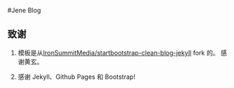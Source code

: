 #Jene Blog

## 致谢

1. 模板是从[IronSummitMedia/startbootstrap-clean-blog-jekyll](https://github.com/Huxpro/huxpro.github.io.git)  fork 的。
感谢黄玄。

2. 感谢 Jekyll、Github Pages 和 Bootstrap!
